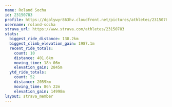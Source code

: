 ```yaml
---
name: Roland Socha
id: 23150783
profile: https://dgalywyr863hv.cloudfront.net/pictures/athletes/23150783/14745672/4/large.jpg
username: roland-socha
strava_url: https://www.strava.com/athletes/23150783
stats:
  biggest_ride_distance: 138.2km
  biggest_climb_elevation_gain: 1987.1m
  recent_ride_totals:
    count: 10
    distance: 401.6km
    moving_time: 18h 06m
    elevation_gain: 2845m
  ytd_ride_totals:
    count: 52
    distance: 2059km
    moving_time: 86h 22m
    elevation_gain: 14998m
layout: strava_member
--- 
```

